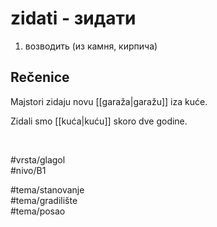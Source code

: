 # zidati - зидати

1. возводить (из камня, кирпича)

## Rečenice

Majstori zidaju novu [[garaža|garažu]] iza kuće.

Zidali smo [[kuća|kuću]] skoro dve godine.

<br>

#vrsta/glagol  
#nivo/B1  

#tema/stanovanje  
#tema/gradilište  
#tema/posao  
